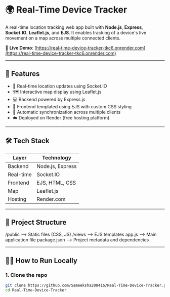 # 🌍 Real-Time Device Tracker

A real-time location tracking web app built with **Node.js**, **Express**, **Socket.IO**, **Leaflet.js**, and **EJS**. It enables tracking of a device's live movement on a map across multiple connected clients.

🔗 **Live Demo**: [https://real-time-device-tracker-tkc6.onrender.com](https://real-time-device-tracker-tkc6.onrender.com)

---

## 🚀 Features

- 📍 Real-time location updates using Socket.IO
- 🗺 Interactive map display using Leaflet.js
- 💻 Backend powered by Express.js
- 🎨 Frontend templated using EJS with custom CSS styling
- 🔄 Automatic synchronization across multiple clients
- ☁️ Deployed on Render (free hosting platform)

---

## 🛠️ Tech Stack

| Layer     | Technology           |
|-----------|----------------------|
| Backend   | Node.js, Express     |
| Real-time | Socket.IO            |
| Frontend  | EJS, HTML, CSS       |
| Map       | Leaflet.js           |
| Hosting   | Render.com           |

---

## 📁 Project Structure

/public --> Static files (CSS, JS)
/views --> EJS templates
app.js --> Main application file
package.json --> Project metadata and dependencies

---

## 🧑‍💻 How to Run Locally

### 1. Clone the repo
```bash
git clone https://github.com/Sameeksha200416/Real-Time-Device-Tracker.git
cd Real-Time-Device-Tracker


